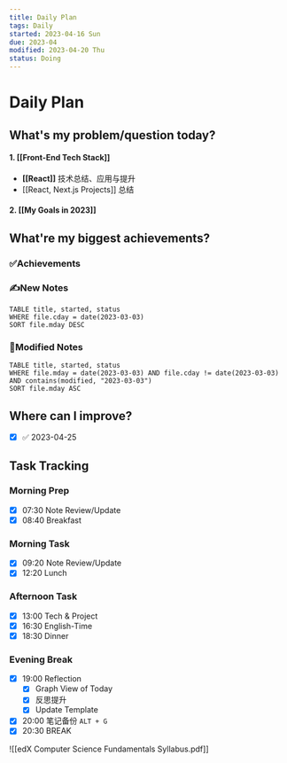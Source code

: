 ```yaml
---
title: Daily Plan
tags: Daily
started: 2023-04-16 Sun
due: 2023-04
modified: 2023-04-20 Thu
status: Doing
---
```

# Daily Plan
## What's my problem/question today?
#### 1. [[Front-End Tech Stack]]
- **[[React]]** 技术总结、应用与提升
- [[React, Next.js Projects]] 总结
#### 2. [[My Goals in 2023]]

## What're my biggest achievements?
### ✅Achievements

### ✍️New Notes

```dataview
TABLE title, started, status
WHERE file.cday = date(2023-03-03)
SORT file.mday DESC
```

### 📝Modified Notes

```dataview
TABLE title, started, status
WHERE file.mday = date(2023-03-03) AND file.cday != date(2023-03-03) AND contains(modified, "2023-03-03")
SORT file.mday ASC
```

## Where can I improve?
- [x]  ✅ 2023-04-25
## Task Tracking
### Morning Prep
- [x] 07:30 Note Review/Update
- [x] 08:40 Breakfast
### Morning Task
- [x] 09:20 Note Review/Update
- [x] 12:20 Lunch
### Afternoon Task
- [x] 13:00 Tech & Project
- [x] 16:30 English-Time
- [x] 18:30 Dinner
### Evening Break
- [x] 19:00 Reflection
	- [x] Graph View of Today
	- [x] 反思提升
	- [x] Update Template 
- [x] 20:00 笔记备份 `ALT + G`
- [x] 20:30 BREAK

![[edX Computer Science Fundamentals Syllabus.pdf]]